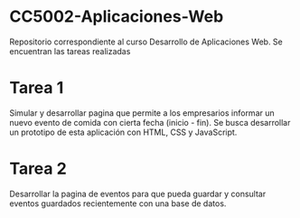 # CC5002-Aplicaciones-Web

Repositorio correspondiente al curso Desarrollo de Aplicaciones Web. Se encuentran las tareas realizadas

# Tarea 1

Simular y desarrollar pagina que permite a los empresarios informar un nuevo evento de comida con cierta fecha (inicio - fin). Se busca desarrollar un prototipo de esta aplicación con HTML, CSS y JavaScript.

# Tarea 2

Desarrollar la pagina de eventos para que pueda guardar y consultar eventos guardados recientemente con una base de datos.

